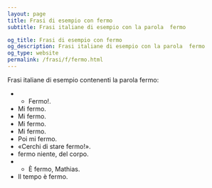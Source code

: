```yaml
---
layout: page
title: Frasi di esempio con fermo 
subtitle: Frasi italiane di esempio con la parola  fermo

og_title: Frasi di esempio con fermo 
og_description: Frasi italiane di esempio con la parola  fermo
og_type: website
permalink: /frasi/f/fermo.html
---
```


Frasi italiane di esempio contenenti la parola fermo:


- - Fermo!.
- Mi fermo.
- Mi fermo.
- Mi fermo.
- Mi fermo.
- Poi mi fermo.
- «Cerchi di stare fermo!».
- fermo niente, del corpo.
- - È fermo, Mathias.
- Il tempo è fermo.
